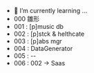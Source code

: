 - 🌱 I’m currently learning ...
- 000 雛形
- 001 : [p]music db
- 002 : [p]stck & helthcate
- 003 : [p]abs mgr
- 004 : DataGenerator
- 005 : --
- 006 : 002 -> Saas


<!---
rx-tomo/rx-tomo is a ✨ special ✨ repository because its `README.md` (this file) appears on your GitHub profile.
You can click the Preview link to take a look at your changes.

- 👋 Hi, I’m @rx-tomo
- 👀 I’m interested in ...
- 🌱 I’m currently learning ...
- 💞️ I’m looking to collaborate on ...
- 📫 How to reach me ...
- 😄 Pronouns: ...
- ⚡ Fun fact: ...
--->
